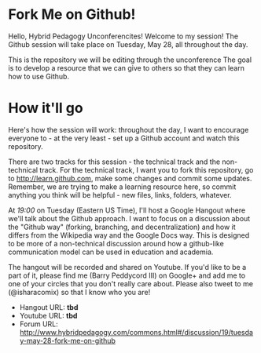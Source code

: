 Fork Me on Github!
==================

Hello, Hybrid Pedagogy Unconferencites! Welcome to my session! The
Github session will take place on Tuesday, May 28, all throughout
the day.

This is the repository we will be editing through the unconference
The goal is to develop a resource that we can give to others so 
that they can learn how to use Github.

How it'll go
============

Here's how the session will work: throughout the day, I want
to encourage everyone to - at the very least - set up a Github
account and watch this repository.

There are two tracks for this session - the technical track and
the non-technical track. For the technical track, I want you to
fork this repository, go to http://learn.github.com, make some
changes and commit some updates. Remember, we are trying to make
a learning resource here, so commit anything you think will be
helpful - new files, links, folders, whatever.

At *19:00* on Tuesday (Eastern US Time), I'll host a Google Hangout
where we'll talk about the Github approach. I want to focus on a
discussion about the "Github way" (forking, branching, and
decentralization) and how it differs from the Wikipedia way and
the Google Docs way. This is designed to be more of a non-technical
discussion around how a github-like communication model can be used
in education and academia.

The hangout will be recorded and shared on Youtube. If you'd like to
be a part of it, please find me (Barry Peddycord III) on Google+
and add me to one of your circles that you don't really care about.
Please also tweet to me (@isharacomix) so that I know who you are!

  * Hangout URL: **tbd**
  * Youtube URL: **tbd**
  * Forum URL: http://www.hybridpedagogy.com/commons.html#/discussion/19/tuesday-may-28-fork-me-on-github
